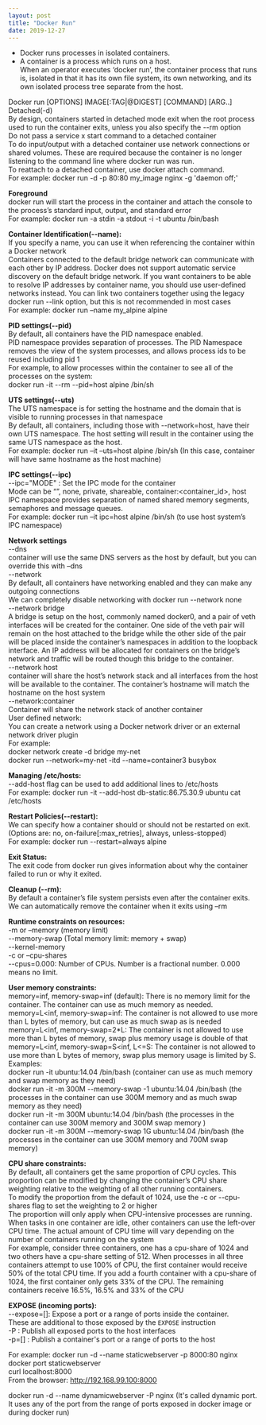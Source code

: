 ```yaml
---
layout: post
title: "Docker Run"
date: 2019-12-27
---
```


- Docker runs processes in isolated containers.  
- A container is a process which runs on a host.  
When an operator executes ‘docker run’, the container process that runs is, isolated in that it has its own file system, its own networking, and its own isolated process tree separate from the host.  
 
Docker run [OPTIONS] IMAGE[:TAG|@DIGEST] [COMMAND] [ARG..]  
Detached(-d)  
By design, containers started in detached mode exit when the root process used to run the container exits, unless you also specify the --rm option  
Do not pass a service x start command to a detached container  
To do input/output with a detached container use network connections or shared volumes. These are required because the container is no longer listening to the command line where docker run was run.  
To reattach to a detached container, use docker attach command.  
For example: docker run -d -p 80:80 my_image nginx -g 'daemon off;'   

**Foreground**  
 docker run will start the process in the container and attach the console to the process’s standard input, output, and standard error  
For example: docker run -a stdin -a stdout -i -t ubuntu /bin/bash  

**Container Identification(--name):**    
If you specify a name, you can use it when referencing the container within a Docker network  
Containers connected to the default bridge network can communicate with each other by IP address. Docker does not support automatic service discovery on the default bridge network. If you want containers to be able to resolve IP addresses by container name, you should use user-defined networks instead. You can link two containers together using the legacy docker run --link option, but this is not recommended in most cases  
For example: docker run –name my_alpine alpine  

**PID settings(--pid)**  
By default, all containers have the PID namespace enabled.  
PID namespace provides separation of processes. The PID Namespace removes the view of the system processes, and allows process ids to be reused including pid 1  
For example, to allow processes within the container to see all of the processes on the system:  
docker run -it --rm --pid=host alpine /bin/sh  

**UTS settings(--uts)**  
The UTS namespace is for setting the hostname and the domain that is visible to running processes in that namespace  
By default, all containers, including those with --network=host, have their own UTS namespace. The host setting will result in the container using the same UTS namespace as the host.  
For example: docker run –it –uts=host alpine /bin/sh (In this case, container will have same hostname as the host machine)  

**IPC settings(--ipc)**  
--ipc="MODE" : Set the IPC mode for the container  
Mode can be “”, none, private, shareable, container:<container_id>, host  
IPC namespace provides separation of named shared memory segments, semaphores and message queues.  
For example:  docker run –it ipc=host alpine /bin/sh (to use host system’s IPC namespace)  

**Network settings**  
--dns  
container will use the same DNS servers as the host by default, but you can override this with –dns  
--network  
By default, all containers have networking enabled and they can make any outgoing connections  
We can completely disable networking with docker run --network none  
--network bridge  
A bridge is setup on the host, commonly named docker0, and a pair of veth interfaces will be created for the container. One side of the veth pair will remain on the host attached to the bridge while the other side of the pair will be placed inside the container’s namespaces in addition to the loopback interface. An IP address will be allocated for containers on the bridge’s network and traffic will be routed though this bridge to the container.  
--network host  
container will share the host’s network stack and all interfaces from the host will be available to the container. The container’s hostname will match the hostname on the host system  
--network:container  
Container will share the network stack of another container  
User defined network:  
You can create a network using a Docker network driver or an external network driver plugin  
For example:  
docker network create -d bridge my-net   
docker run --network=my-net -itd --name=container3 busybox  

**Managing /etc/hosts:**  
--add-host flag can be used to add additional lines to /etc/hosts  
For example: docker run -it --add-host db-static:86.75.30.9 ubuntu cat /etc/hosts   

**Restart Policies(--restart):**  
We can specify how a container should or should not be restarted on exit.  
(Options are: no, on-failure[:max_retries], always, unless-stopped)  
For example: docker run --restart=always alpine  

**Exit Status:**  
The exit code from docker run gives information about why the container failed to run or why it exited.  

**Cleanup (--rm):**  
By default a container’s file system persists even after the container exits.  
We can automatically remove the container when it exits using –rm  

**Runtime constraints on resources:**  
-m or –memory (memory limit)  
--memory-swap (Total memory limit: memory + swap)  
--kernel-memory  
-c or –cpu-shares  
--cpus=0.000: Number of CPUs. Number is a fractional number. 0.000 means no limit.  

**User memory constraints:**  
memory=inf, memory-swap=inf (default): There is no memory limit for the container. The container can use as much memory as needed.  
memory=L<inf, memory-swap=inf: The container is not allowed to use more than L bytes of memory, but can use as much swap as is needed  
memory=L<inf, memory-swap=2*L: The container is not allowed to use more than L bytes of memory, swap plus memory usage is double of that  
memory=L<inf, memory-swap=S<inf, L<=S: The container is not allowed to use more than L bytes of memory, swap plus memory usage is limited by S.  
Examples:  
docker run -it ubuntu:14.04 /bin/bash (container can use as much memory and swap memory as they need)  
docker run -it -m 300M --memory-swap -1 ubuntu:14.04 /bin/bash (the processes in the container can use 300M memory and as much swap memory as they need)  
docker run -it -m 300M ubuntu:14.04 /bin/bash (the processes in the container can use 300M memory and 300M swap memory )  
docker run -it -m 300M --memory-swap 1G ubuntu:14.04 /bin/bash (the processes in the container can use 300M memory and 700M swap memory)  

**CPU share constraints:**  
By default, all containers get the same proportion of CPU cycles. This proportion can be modified by changing the container’s CPU share weighting relative to the weighting of all other running containers.  
To modify the proportion from the default of 1024, use the -c or --cpu-shares flag to set the weighting to 2 or higher  
The proportion will only apply when CPU-intensive processes are running. When tasks in one container are idle, other containers can use the left-over CPU time. The actual amount of CPU time will vary depending on the number of containers running on the system  
For example, consider three containers, one has a cpu-share of 1024 and two others have a cpu-share setting of 512. When processes in all three containers attempt to use 100% of CPU, the first container would receive 50% of the total CPU time. If you add a fourth container with a cpu-share of 1024, the first container only gets 33% of the CPU. The remaining containers receive 16.5%, 16.5% and 33% of the CPU  

**EXPOSE (incoming ports):**  
--expose=[]: Expose a port or a range of ports inside the container.  
             These are additional to those exposed by the `EXPOSE` instruction  
-P         : Publish all exposed ports to the host interfaces  
-p=[]      : Publish a container's port or a range of ports to the host  

For example: docker run -d --name staticwebserver -p 8000:80 nginx  
docker port staticwebserver  
curl localhost:8000  
From the browser: http://192.168.99.100:8000  

docker run -d --name dynamicwebserver -P nginx (It's called dynamic port. It uses any of the port from the range of ports exposed in docker image or during docker run)  




